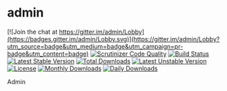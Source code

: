 # admin

[![Join the chat at https://gitter.im/admin/Lobby](https://badges.gitter.im/admin/Lobby.svg)](https://gitter.im/admin/Lobby?utm_source=badge&utm_medium=badge&utm_campaign=pr-badge&utm_content=badge)
[![Scrutinizer Code Quality](https://scrutinizer-ci.com/g/bantenprov/admin/badges/quality-score.png?b=master)](https://scrutinizer-ci.com/g/bantenprov/admin/?branch=master)
[![Build Status](https://scrutinizer-ci.com/g/bantenprov/admin/badges/build.png?b=master)](https://scrutinizer-ci.com/g/bantenprov/admin/build-status/master)
[![Latest Stable Version](https://poser.pugx.org/bantenprov/admin/v/stable)](https://packagist.org/packages/bantenprov/admin)
[![Total Downloads](https://poser.pugx.org/bantenprov/admin/downloads)](https://packagist.org/packages/bantenprov/admin)
[![Latest Unstable Version](https://poser.pugx.org/bantenprov/admin/v/unstable)](https://packagist.org/packages/bantenprov/admin)
[![License](https://poser.pugx.org/bantenprov/admin/license)](https://packagist.org/packages/bantenprov/admin)
[![Monthly Downloads](https://poser.pugx.org/bantenprov/admin/d/monthly)](https://packagist.org/packages/bantenprov/admin)
[![Daily Downloads](https://poser.pugx.org/bantenprov/admin/d/daily)](https://packagist.org/packages/bantenprov/admin)

Admin
